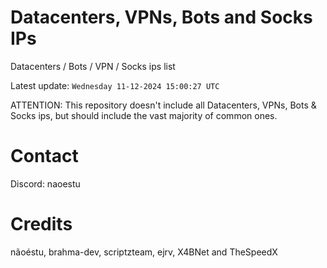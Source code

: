 # Datacenters, VPNs, Bots and Socks IPs
 
Datacenters / Bots / VPN / Socks ips list

Latest update: `Wednesday 11-12-2024 15:00:27 UTC` 

ATTENTION: This repository doesn't include all Datacenters, VPNs, Bots & Socks ips, 
but should include the vast majority of common ones.

# Contact
Discord: naoestu

# Credits
nãoéstu, brahma-dev, scriptzteam, ejrv, X4BNet and TheSpeedX
